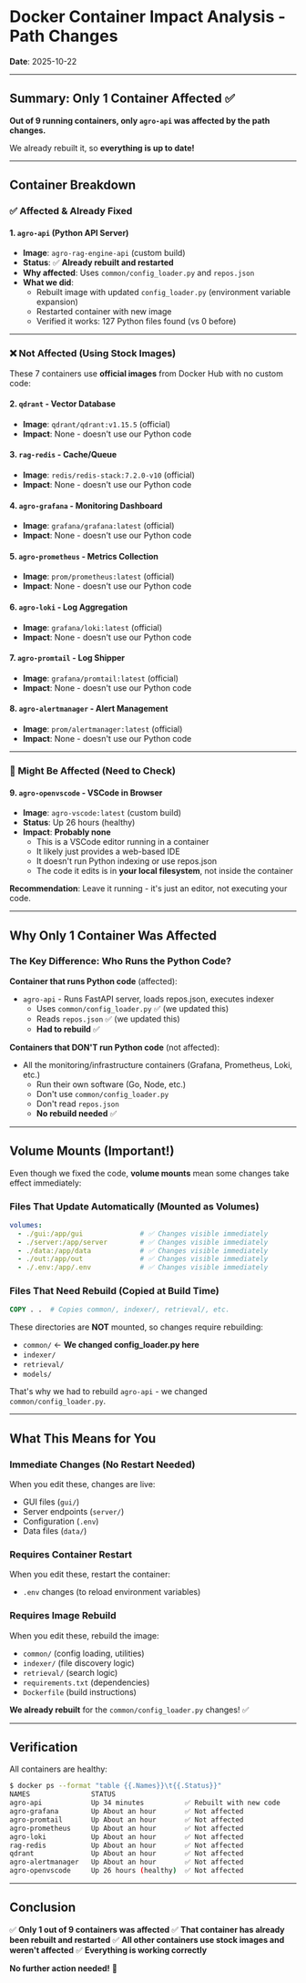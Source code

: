 # Docker Container Impact Analysis - Path Changes

**Date**: 2025-10-22

---

## Summary: Only 1 Container Affected ✅

**Out of 9 running containers, only `agro-api` was affected by the path changes.**

We already rebuilt it, so **everything is up to date!**

---

## Container Breakdown

### ✅ Affected & Already Fixed

#### 1. `agro-api` (Python API Server)
- **Image**: `agro-rag-engine-api` (custom build)
- **Status**: ✅ **Already rebuilt and restarted**
- **Why affected**: Uses `common/config_loader.py` and `repos.json`
- **What we did**:
  - Rebuilt image with updated `config_loader.py` (environment variable expansion)
  - Restarted container with new image
  - Verified it works: 127 Python files found (vs 0 before)

---

### ❌ Not Affected (Using Stock Images)

These 7 containers use **official images** from Docker Hub with no custom code:

#### 2. `qdrant` - Vector Database
- **Image**: `qdrant/qdrant:v1.15.5` (official)
- **Impact**: None - doesn't use our Python code

#### 3. `rag-redis` - Cache/Queue
- **Image**: `redis/redis-stack:7.2.0-v10` (official)
- **Impact**: None - doesn't use our Python code

#### 4. `agro-grafana` - Monitoring Dashboard
- **Image**: `grafana/grafana:latest` (official)
- **Impact**: None - doesn't use our Python code

#### 5. `agro-prometheus` - Metrics Collection
- **Image**: `prom/prometheus:latest` (official)
- **Impact**: None - doesn't use our Python code

#### 6. `agro-loki` - Log Aggregation
- **Image**: `grafana/loki:latest` (official)
- **Impact**: None - doesn't use our Python code

#### 7. `agro-promtail` - Log Shipper
- **Image**: `grafana/promtail:latest` (official)
- **Impact**: None - doesn't use our Python code

#### 8. `agro-alertmanager` - Alert Management
- **Image**: `prom/alertmanager:latest` (official)
- **Impact**: None - doesn't use our Python code

---

### 🤔 Might Be Affected (Need to Check)

#### 9. `agro-openvscode` - VSCode in Browser
- **Image**: `agro-vscode:latest` (custom build)
- **Status**: Up 26 hours (healthy)
- **Impact**: **Probably none**
  - This is a VSCode editor running in a container
  - It likely just provides a web-based IDE
  - It doesn't run Python indexing or use repos.json
  - The code it edits is in **your local filesystem**, not inside the container

**Recommendation**: Leave it running - it's just an editor, not executing your code.

---

## Why Only 1 Container Was Affected

### The Key Difference: Who Runs the Python Code?

**Container that runs Python code** (affected):
- `agro-api` - Runs FastAPI server, loads repos.json, executes indexer
  - Uses `common/config_loader.py` ✅ (we updated this)
  - Reads `repos.json` ✅ (we updated this)
  - **Had to rebuild** ✅

**Containers that DON'T run Python code** (not affected):
- All the monitoring/infrastructure containers (Grafana, Prometheus, Loki, etc.)
  - Run their own software (Go, Node, etc.)
  - Don't use `common/config_loader.py`
  - Don't read `repos.json`
  - **No rebuild needed** ✅

---

## Volume Mounts (Important!)

Even though we fixed the code, **volume mounts** mean some changes take effect immediately:

### Files That Update Automatically (Mounted as Volumes)
```yaml
volumes:
  - ./gui:/app/gui              # ✅ Changes visible immediately
  - ./server:/app/server        # ✅ Changes visible immediately
  - ./data:/app/data            # ✅ Changes visible immediately
  - ./out:/app/out              # ✅ Changes visible immediately
  - ./.env:/app/.env            # ✅ Changes visible immediately
```

### Files That Need Rebuild (Copied at Build Time)
```dockerfile
COPY . .  # Copies common/, indexer/, retrieval/, etc.
```

These directories are **NOT** mounted, so changes require rebuilding:
- `common/` ← **We changed config_loader.py here**
- `indexer/`
- `retrieval/`
- `models/`

That's why we had to rebuild `agro-api` - we changed `common/config_loader.py`.

---

## What This Means for You

### Immediate Changes (No Restart Needed)
When you edit these, changes are live:
- GUI files (`gui/`)
- Server endpoints (`server/`)
- Configuration (`.env`)
- Data files (`data/`)

### Requires Container Restart
When you edit these, restart the container:
- `.env` changes (to reload environment variables)

### Requires Image Rebuild
When you edit these, rebuild the image:
- `common/` (config loading, utilities)
- `indexer/` (file discovery logic)
- `retrieval/` (search logic)
- `requirements.txt` (dependencies)
- `Dockerfile` (build instructions)

**We already rebuilt** for the `common/config_loader.py` changes! ✅

---

## Verification

All containers are healthy:
```bash
$ docker ps --format "table {{.Names}}\t{{.Status}}"
NAMES               STATUS
agro-api            Up 34 minutes          ✅ Rebuilt with new code
agro-grafana        Up About an hour       ✅ Not affected
agro-promtail       Up About an hour       ✅ Not affected
agro-prometheus     Up About an hour       ✅ Not affected
agro-loki           Up About an hour       ✅ Not affected
rag-redis           Up About an hour       ✅ Not affected
qdrant              Up About an hour       ✅ Not affected
agro-alertmanager   Up About an hour       ✅ Not affected
agro-openvscode     Up 26 hours (healthy)  ✅ Not affected
```

---

## Conclusion

✅ **Only 1 out of 9 containers was affected**
✅ **That container has already been rebuilt and restarted**
✅ **All other containers use stock images and weren't affected**
✅ **Everything is working correctly**

**No further action needed!** 🎉
